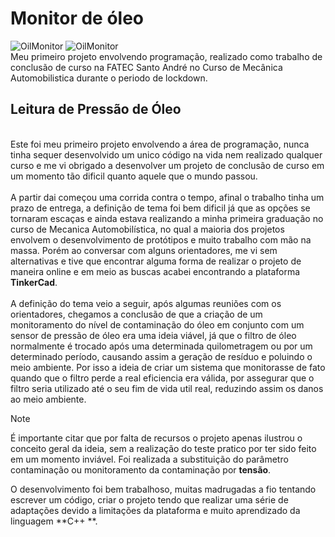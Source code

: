 # Monitor de óleo
![OilMonitor](https://api-reader.tinkercad.com/api/images/ez3vH38YpB1/t725.jpg)
![OilMonitor]()
<br> Meu primeiro projeto envolvendo programação, realizado como trabalho de conclusão de curso na FATEC Santo André no Curso de Mecânica Automobilistica  durante o periodo de lockdown. <br>

## Leitura de Pressão de Óleo

<br> Este foi meu primeiro projeto envolvendo a área de programação, nunca tinha sequer desenvolvido um unico código na vida nem realizado qualquer curso e me vi obrigado a desenvolver um projeto de conclusão de curso em um momento tão dificil quanto aquele que o mundo passou. <br>
<br> A partir dai começou uma corrida contra o tempo, afinal o trabalho tinha um prazo de entrega, a definição de tema foi bem dificil já que as opções se tornaram escaças e ainda estava realizando a minha primeira graduação no curso de Mecanica Automobilística, no qual a maioria dos projetos envolvem o desenvolvimento de protótipos e muito trabalho com mão na massa. Porém ao conversar com alguns orientadores, me vi sem alternativas e tive que encontrar alguma forma de realizar o projeto de maneira online e em meio as buscas acabei encontrando a plataforma **TinkerCad**. <br>
<br> A definição do tema veio a seguir, após algumas reuniões com os orientadores, chegamos a conclusão de que a criação de um monitoramento do nível de contaminação do óleo em conjunto com um sensor de pressão de óleo era uma ideia viável, já que o filtro de óleo normalmente é trocado após uma determinada quilometragem ou por um determinado período, causando assim a geração de resíduo e poluindo o meio ambiente. Por isso a ideia de criar um sistema que monitorasse de fato quando que o filtro perde a real eficiencia era válida, por assegurar que o filtro seria utilizado até o seu fim de vida util real, reduzindo assim os danos ao meio ambiente. <br>

> [!NOTE]
> É importante citar que por falta de recursos o projeto apenas ilustrou o conceito geral da ideia, sem a realização do teste pratico por ter sido feito em um momento inviável.
> Foi realizada a substituição do parâmetro contaminação ou monitoramento da contaminação por **tensão**.

O desenvolvimento foi bem trabalhoso, muitas madrugadas a fio tentando escrever um código, criar o projeto tendo que realizar uma série de adaptações devido a limitações da plataforma e muito aprendizado da linguagem **C++ **. 
